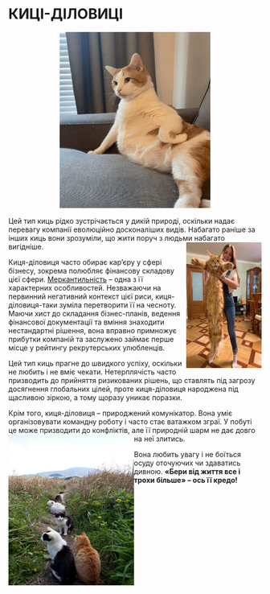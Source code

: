 # **КИЦІ-ДІЛОВИЦІ**   
<p align="center">
  <img width="300" height="350" src="киця-діловиця.jpg">
</p>

Цей тип киць рідко зустрічається у дикій природі, оскільки надає перевагу компанії еволюційно досконаліших видів. Набагато раніше за інших киць вони зрозуміли, що жити поруч з людьми набагато вигідніше. <img align="right" width="150" height="250" src="кд3.jpg">

Киця-діловиця часто обирає кар’єру у сфері бізнесу, зокрема полюбляє фінансову складову цієї сфери. [Меркантильність](https://termin.in.ua/merkantyl-nist/) – одна з її характерних особливостей. Незважаючи на первинний негативний контекст цієї риси, киця-діловиця-таки зуміла перетворити її на чесноту. Маючи хист до складання бізнес-планів, ведення фінансової документації та вміння знаходити нестандартні рішення, вона вправно примножує прибутки компаній та заслужено займає перше місце у рейтингу рекрутерських улюбленців.

Цей тип киць прагне до швидкого успіху, оскільки не любить і не вміє чекати. Нетерплячість часто призводить до прийняття ризикованих рішень, що ставлять під загрозу досягнення глобальних цілей, проте киця-діловиця народжена під щасливою зіркою, а тому щоразу уникає поразки. 

Крім того, киця-діловиця – природжений комунікатор. Вона уміє організовувати командну роботу і часто стає ватажком зграї. У побуті це може призводити до конфліктів, але її природній шарм не дає довго на неї злитись. <img align="left" width="250" height="300" src="кд1.jpg">

Вона любить увагу і не боїться осуду оточуючих чи здаватись дивною. **«Бери від життя все і трохи більше» – ось її кредо!**
